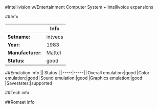 #Intellivision w/Entertainment Computer System + Intellivoice expansions

##Info

||Info|
|-----|-----|
|**Setname:**|intvecs
|**Year:**|1983
|**Manufacturer:**|Mattel
|**Status:**|good

##Emulation info
|| Status |
|-----|-----|
|Overall emulation:|good
|Color emulation:|good
|Sound emulation:|good
|Graphics emulation:|good
|Savestates:|supported

##Tech info

##Romset info

<!--- START OF EDITED COMMENT DO NOT TOUCH TEXT ABOVE-->
